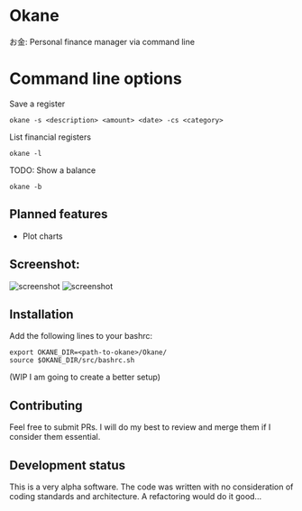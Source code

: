 # Okane
お金: Personal finance manager via command line


# Command line options

Save a register

```
okane -s <description> <amount> <date> -cs <category>
```

List financial registers
```
okane -l
```


TODO: Show a balance
```
okane -b
```

## Planned features
- Plot charts

## Screenshot:

![screenshot](https://raw.github.com/adrianogil/SublimeUnityIntel/master/screenshot_1.png)
![screenshot](https://raw.github.com/adrianogil/SublimeUnityIntel/master/screenshot_2.png)

## Installation

Add the following lines to your bashrc:
```
export OKANE_DIR=<path-to-okane>/Okane/
source $OKANE_DIR/src/bashrc.sh
```
(WIP I am going to create a better setup)

## Contributing

Feel free to submit PRs. I will do my best to review and merge them if I consider them essential.

## Development status

This is a very alpha software. The code was written with no consideration of coding standards and architecture. A refactoring would do it good...